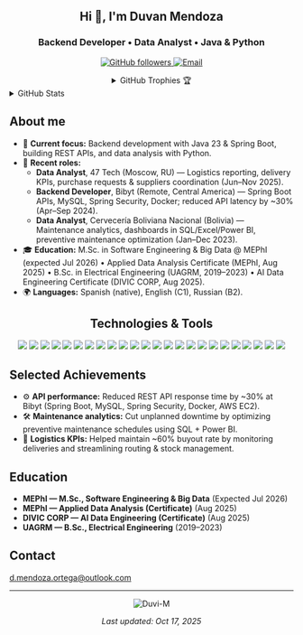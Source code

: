 <h2 align="center"> Hi 👋, I'm Duvan Mendoza </h2>
<h3 align="center">Backend Developer • Data Analyst • Java & Python</h3>
<p align="center">
  <a href="https://github.com/Duvi-M" target="_blank">
    <img alt="GitHub followers" src="https://img.shields.io/github/followers/Duvi-M?label=GitHub%20Followers&style=for-the-badge">
  </a>
  <a href="mailto:d.mendoza.ortega@outlook.com" target="_blank">
    <img alt="Email" src="https://img.shields.io/badge/Email-d.mendoza.ortega%40outlook.com-blue?style=for-the-badge&logo=microsoft-outlook">
  </a>
</p>

<!-- 
Quick summary aligned with CV (English):
- 47 Tech — Data Analyst (Jun–Nov 2025)
- Bibyt — Backend Developer (Apr–Sep 2024)
- Cervecería Boliviana Nacional — Data Analyst, Maintenance (Jan–Dec 2023)
- Education: MEPhI (M.Sc. in Software Engineering & Big Data, exp. Jul 2026); MEPhI (Applied Data Analysis Cert., Aug 2025); UAGRM (B.Sc. Electrical Engineering, 2019–2023); DIVIC CORP (AI Data Engineering Cert., Aug 2025)
-->

<details align="center">
  <summary>GitHub Trophies 🏆</summary>
  <p align="center">
    <a href="https://github.com/ryo-ma/github-profile-trophy" target="_blank">
      <img src="https://github-profile-trophy.vercel.app/?username=Duvi-M&theme=gruvbox"/>
    </a>
  </p>
</details>

<details>
  <summary>GitHub Stats</summary>
  <div align="center">
    <a href="#"><img src="https://github-readme-stats.vercel.app/api?username=Duvi-M&show_icons=true&count_private=true&theme=radical" width="350" height="250"></a>
    <br>
    <a href="#"><img src="https://github-readme-stats.vercel.app/api/top-langs/?username=Duvi-M&layout=compact&theme=radical" width="350" height="250"></a>
  </div>
</details>

<h2>About me</h2>

- 🔭 <b>Current focus:</b> Backend development with Java 23 & Spring Boot, building REST APIs, and data analysis with Python.
- 🧪 <b>Recent roles:</b>
  - <b>Data Analyst</b>, 47 Tech (Moscow, RU) — Logistics reporting, delivery KPIs, purchase requests & suppliers coordination (Jun–Nov 2025).
  - <b>Backend Developer</b>, Bibyt (Remote, Central America) — Spring Boot APIs, MySQL, Spring Security, Docker; reduced API latency by ~30% (Apr–Sep 2024).
  - <b>Data Analyst</b>, Cervecería Boliviana Nacional (Bolivia) — Maintenance analytics, dashboards in SQL/Excel/Power BI, preventive maintenance optimization (Jan–Dec 2023).
- 🎓 <b>Education:</b> M.Sc. in Software Engineering & Big Data @ MEPhI (expected Jul 2026) • Applied Data Analysis Certificate (MEPhI, Aug 2025) • B.Sc. in Electrical Engineering (UAGRM, 2019–2023) • AI Data Engineering Certificate (DIVIC CORP, Aug 2025).
- 🌍 <b>Languages:</b> Spanish (native), English (C1), Russian (B2).

<h2 align="center">Technologies & Tools</h2>

<p align="center">
  <!-- Programming & Backend -->
  <img src="https://img.shields.io/badge/Java-23-ED8B00?style=for-the-badge&logo=java&logoColor=white" />
  <img src="https://img.shields.io/badge/Spring_Boot-%20-6DB33F?style=for-the-badge&logo=springboot&logoColor=white" />
  <img src="https://img.shields.io/badge/Hibernate-%20-59666C?style=for-the-badge&logo=hibernate&logoColor=white" />
  <img src="https://img.shields.io/badge/Spring_Security-%20-6DB33F?style=for-the-badge&logo=springsecurity&logoColor=white" />
  <img src="https://img.shields.io/badge/REST_API-Design-000000?style=for-the-badge" />
  <img src="https://img.shields.io/badge/Bash-%20-4EAA25?style=for-the-badge&logo=gnu-bash&logoColor=white" />
  
  <!-- Python & Data -->
  <img src="https://img.shields.io/badge/Python-%20-3776AB?style=for-the-badge&logo=python&logoColor=white" />
  <img src="https://img.shields.io/badge/pandas-%20-150458?style=for-the-badge&logo=pandas&logoColor=white" />
  <img src="https://img.shields.io/badge/NumPy-%20-013243?style=for-the-badge&logo=numpy&logoColor=white" />
  <img src="https://img.shields.io/badge/scikit--learn-%20-F7931E?style=for-the-badge&logo=scikitlearn&logoColor=white" />
  
  <!-- Frontend -->
  <img src="https://img.shields.io/badge/HTML5-%20-E34F26?style=for-the-badge&logo=html5&logoColor=white" />
  <img src="https://img.shields.io/badge/CSS3-%20-1572B6?style=for-the-badge&logo=css3&logoColor=white" />
  <img src="https://img.shields.io/badge/JavaScript-%20-F7DF1E?style=for-the-badge&logo=javascript&logoColor=black" />
  <img src="https://img.shields.io/badge/React-%20-61DAFB?style=for-the-badge&logo=react&logoColor=black" />

  <!-- Databases -->
  <img src="https://img.shields.io/badge/MySQL-%20-4479A1?style=for-the-badge&logo=mysql&logoColor=white" />
  <img src="https://img.shields.io/badge/PostgreSQL-%20-4169E1?style=for-the-badge&logo=postgresql&logoColor=white" />
  <img src="https://img.shields.io/badge/Oracle-%20-F80000?style=for-the-badge&logo=oracle&logoColor=white" />

  <!-- Cloud, DevOps & OS -->
  <img src="https://img.shields.io/badge/AWS-Cloud%20Practitioner-232F3E?style=for-the-badge&logo=amazon-aws&logoColor=white" />
  <img src="https://img.shields.io/badge/Docker-%20-2496ED?style=for-the-badge&logo=docker&logoColor=white" />
  <img src="https://img.shields.io/badge/Linux-%20-FCC624?style=for-the-badge&logo=linux&logoColor=black" />
  <img src="https://img.shields.io/badge/Git-%20-F05032?style=for-the-badge&logo=git&logoColor=white" />
  <img src="https://img.shields.io/badge/GitHub-%20-181717?style=for-the-badge&logo=github&logoColor=white" />

  <!-- BI & Office -->
  <img src="https://img.shields.io/badge/Power%20BI-%20-F2C811?style=for-the-badge&logo=powerbi&logoColor=black" />
  <img src="https://img.shields.io/badge/Microsoft_Excel-%20-217346?style=for-the-badge&logo=microsoft-excel&logoColor=white" />
</p>

<h2>Selected Achievements</h2>

- ⚙️ <b>API performance:</b> Reduced REST API response time by ~30% at Bibyt (Spring Boot, MySQL, Spring Security, Docker, AWS EC2).
- 🛠️ <b>Maintenance analytics:</b> Cut unplanned downtime by optimizing preventive maintenance schedules using SQL + Power BI.
- 🚚 <b>Logistics KPIs:</b> Helped maintain ~60% buyout rate by monitoring deliveries and streamlining routing & stock management.

<h2>Education</h2>

- <b>MEPhI — M.Sc., Software Engineering & Big Data</b> (Expected Jul 2026)
- <b>MEPhI — Applied Data Analysis (Certificate)</b> (Aug 2025)
- <b>DIVIC CORP — AI Data Engineering (Certificate)</b> (Aug 2025)
- <b>UAGRM — B.Sc., Electrical Engineering</b> (2019–2023)

<h2>Contact</h2>

<p>
  <a href="mailto:d.mendoza.ortega@outlook.com">d.mendoza.ortega@outlook.com</a><br>
  <!-- Optional secondary email from CV: uncomment if desired -->
  <!-- <a href="mailto:duvanmendozaortega@maul.com">duvanmendozaortega@maul.com</a> -->
  <!-- Add your LinkedIn/Twitter when ready: -->
  <!-- <a href="https://www.linkedin.com/in/your-handle">LinkedIn</a> • <a href="https://twitter.com/your-handle">Twitter</a> -->
</p>

<hr/>

<p align="center">
  <img align="center" src="https://github-readme-streak-stats.herokuapp.com/?user=Duvi-M" alt="Duvi-M" />
</p>

<p align="center"><i>Last updated: Oct 17, 2025</i></p>
